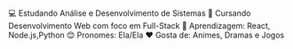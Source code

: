 💻 Estudando Análise e Desenvolvimento de Sistemas
🌱 Cursando Desenvolvimento Web com foco em Full-Stack
🚀 Aprendizagem: React, Node.js,Python
😊 Pronomes: Ela/Ela
❤️ Gosta de: Animes, Dramas e Jogos
